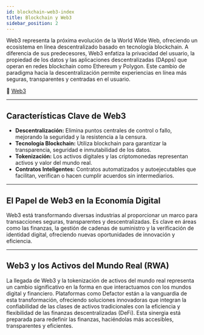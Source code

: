 ```yaml
---
id: blockchain-web3-index
title: Blockchain y Web3
sidebar_position: 2
---
```



Web3 representa la próxima evolución de la World Wide Web, ofreciendo un ecosistema en línea descentralizado basado en tecnología blockchain. A diferencia de sus predecesores, Web3 enfatiza la privacidad del usuario, la propiedad de los datos y las aplicaciones descentralizadas (DApps) que operan en redes blockchain como Ethereum y Polygon. Este cambio de paradigma hacia la descentralización permite experiencias en línea más seguras, transparentes y centradas en el usuario.

🔗 [Web3](https://ethereum.org/en/web3/)

---

## Características Clave de Web3

* **Descentralización:** Elimina puntos centrales de control o fallo, mejorando la seguridad y la resistencia a la censura.
* **Tecnología Blockchain:** Utiliza blockchain para garantizar la transparencia, seguridad e inmutabilidad de los datos.
* **Tokenización:** Los activos digitales y las criptomonedas representan activos y valor del mundo real.
* **Contratos Inteligentes:** Contratos automatizados y autoejecutables que facilitan, verifican o hacen cumplir acuerdos sin intermediarios.

---

## El Papel de Web3 en la Economía Digital

Web3 está transformando diversas industrias al proporcionar un marco para transacciones seguras, transparentes y descentralizadas. Es clave en áreas como las finanzas, la gestión de cadenas de suministro y la verificación de identidad digital, ofreciendo nuevas oportunidades de innovación y eficiencia.

---

## Web3 y los Activos del Mundo Real (RWA)

La llegada de Web3 y la tokenización de activos del mundo real representa un cambio significativo en la forma en que interactuamos con los mundos digital y financiero. Plataformas como Defactor están a la vanguardia de esta transformación, ofreciendo soluciones innovadoras que integran la confiabilidad de las clases de activos tradicionales con la eficiencia y flexibilidad de las finanzas descentralizadas (DeFi). Esta sinergia está preparada para redefinir las finanzas, haciéndolas más accesibles, transparentes y eficientes.



